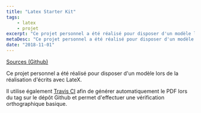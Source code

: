 ```yaml
---
title: "Latex Starter Kit"
tags:
    - latex
    - projet
excerpt: "Ce projet personnel a été réalisé pour disposer d'un modèle lors de la réalisation d'écrits avec LateX."
metaDesc: "Ce projet personnel a été réalisé pour disposer d'un modèle lors de la réalisation d'écrits avec LateX."
date: "2018-11-01"
---
```


[Sources (Github)](https://github.com/sylvainmetayer/LaTeX-starterkit)

Ce projet personnel a été réalisé pour disposer d'un modèle lors de la réalisation d'écrits avec LateX.

Il utilise également [Travis CI](https://travis-ci.org/) afin de générer automatiquement le PDF lors du tag sur le dépôt Github et permet d'effectuer une vérification orthographique basique.

